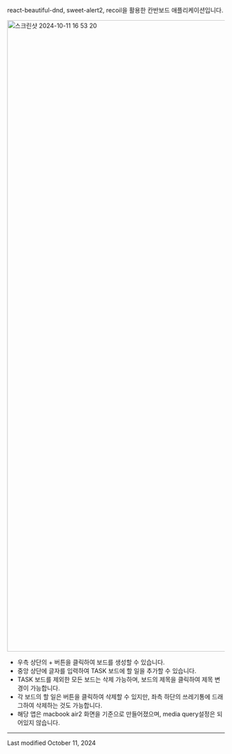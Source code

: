 react-beautiful-dnd, sweet-alert2, recoil을 활용한 칸반보드 애플리케이션입니다.

<img width="1463" alt="스크린샷 2024-10-11 16 53 20" src="https://github.com/user-attachments/assets/34cdb690-f040-42ec-8f02-cd177e134917">

- 우측 상단의 + 버튼을 클릭하여 보드를 생성할 수 있습니다.
- 중앙 상단에 글자를 입력하여 TASK 보드에 할 일을 추가할 수 있습니다.
- TASK 보드를 제외한 모든 보드는 삭제 가능하며, 보드의 제목을 클릭하여 제목 변경이 가능합니다.
- 각 보드의 할 일은 버튼을 클릭하여 삭제할 수 있지만, 좌측 하단의 쓰레기통에 드래그하여 삭제하는 것도 가능합니다.
- 해당 앱은 macbook air2 화면을 기준으로 만들어졌으며, media query설정은 되어있지 않습니다.

---

Last modified
October 11, 2024
